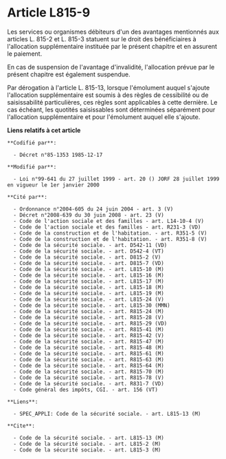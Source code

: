 # Article L815-9

Les services ou organismes débiteurs d'un des avantages mentionnés aux articles L. 815-2 et L. 815-3 statuent sur le droit
des bénéficiaires à l'allocation supplémentaire instituée par le présent chapitre et en assurent le paiement. 

En cas de suspension de l'avantage d'invalidité, l'allocation prévue par le présent chapitre est également suspendue. 

Par dérogation à l'article L. 815-13, lorsque l'émolument auquel s'ajoute l'allocation supplémentaire est soumis à des règles
de cessibilité ou de saisissabilité particulières, ces règles sont applicables à cette dernière. Le cas échéant, les quotités
saisissables sont déterminées séparément pour l'allocation supplémentaire et pour l'émolument auquel elle s'ajoute.

**Liens relatifs à cet article**

	**Codifié par**:

	  - Décret n°85-1353 1985-12-17

	**Modifié par**:

	  - Loi n°99-641 du 27 juillet 1999 - art. 20 () JORF 28 juillet 1999 en vigueur le 1er janvier 2000

	**Cité par**:

	  - Ordonnance n°2004-605 du 24 juin 2004 - art. 3 (V)
	  - Décret n°2008-639 du 30 juin 2008 - art. 23 (V)
	  - Code de l'action sociale et des familles - art. L14-10-4 (V)
	  - Code de l'action sociale et des familles - art. R231-3 (VD)
	  - Code de la construction et de l'habitation. - art. R351-5 (V)
	  - Code de la construction et de l'habitation. - art. R351-8 (V)
	  - Code de la sécurité sociale. - art. D542-11 (VD)
	  - Code de la sécurité sociale. - art. D542-4 (VT)
	  - Code de la sécurité sociale. - art. D815-2 (V)
	  - Code de la sécurité sociale. - art. D815-7 (VD)
	  - Code de la sécurité sociale. - art. L815-10 (M)
	  - Code de la sécurité sociale. - art. L815-16 (M)
	  - Code de la sécurité sociale. - art. L815-17 (M)
	  - Code de la sécurité sociale. - art. L815-18 (M)
	  - Code de la sécurité sociale. - art. L815-19 (M)
	  - Code de la sécurité sociale. - art. L815-24 (V)
	  - Code de la sécurité sociale. - art. L815-30 (MMN)
	  - Code de la sécurité sociale. - art. R815-24 (M)
	  - Code de la sécurité sociale. - art. R815-28 (V)
	  - Code de la sécurité sociale. - art. R815-29 (VD)
	  - Code de la sécurité sociale. - art. R815-41 (M)
	  - Code de la sécurité sociale. - art. R815-42 (V)
	  - Code de la sécurité sociale. - art. R815-47 (M)
	  - Code de la sécurité sociale. - art. R815-48 (M)
	  - Code de la sécurité sociale. - art. R815-61 (M)
	  - Code de la sécurité sociale. - art. R815-63 (M)
	  - Code de la sécurité sociale. - art. R815-64 (M)
	  - Code de la sécurité sociale. - art. R815-70 (M)
	  - Code de la sécurité sociale. - art. R815-78 (V)
	  - Code de la sécurité sociale. - art. R831-7 (VD)
	  - Code général des impôts, CGI. - art. 156 (VT)

	**Liens**:

	  - SPEC_APPLI: Code de la sécurité sociale. - art. L815-13 (M)

	**Cite**:

	  - Code de la sécurité sociale. - art. L815-13 (M)
	  - Code de la sécurité sociale. - art. L815-2 (M)
	  - Code de la sécurité sociale. - art. L815-3 (M)
